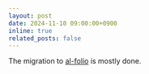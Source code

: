 ```yaml
---
layout: post
date: 2024-11-10 09:00:00+0900
inline: true
related_posts: false
---
```


The migration to [al-folio](https://github.com/alshedivat/al-folio) is mostly done.
